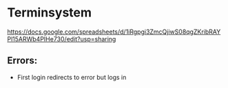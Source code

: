 # Terminsystem

https://docs.google.com/spreadsheets/d/1iRgpgi3ZmcQjiwS08qgZKribRAYPl15ARWb4PIHe730/edit?usp=sharing

## Errors:

* First login redirects to error but logs in
